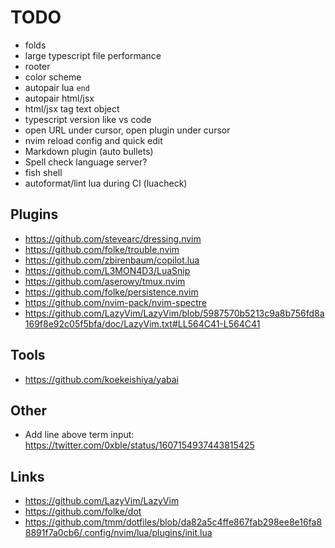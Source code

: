 # TODO

- folds
- large typescript file performance
- rooter
- color scheme
- autopair lua `end`
- autopair html/jsx
- html/jsx tag text object
- typescript version like vs code
- open URL under cursor, open plugin under cursor
- nvim reload config and quick edit
- Markdown plugin (auto bullets)
- Spell check language server?
- fish shell
- autoformat/lint lua during CI (luacheck)

## Plugins

- https://github.com/stevearc/dressing.nvim
- https://github.com/folke/trouble.nvim
- https://github.com/zbirenbaum/copilot.lua
- https://github.com/L3MON4D3/LuaSnip
- https://github.com/aserowy/tmux.nvim
- https://github.com/folke/persistence.nvim
- https://github.com/nvim-pack/nvim-spectre
- https://github.com/LazyVim/LazyVim/blob/5987570b5213c9a8b756fd8a169f8e92c05f5bfa/doc/LazyVim.txt#LL564C41-L564C41

## Tools

- https://github.com/koekeishiya/yabai

## Other

- Add line above term input: https://twitter.com/0xble/status/1607154937443815425

## Links

- https://github.com/LazyVim/LazyVim
- https://github.com/folke/dot
- https://github.com/tmm/dotfiles/blob/da82a5c4ffe867fab298ee8e16fa88891f7a0cb6/.config/nvim/lua/plugins/init.lua

